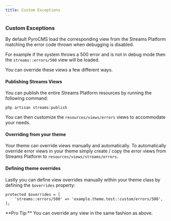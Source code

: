 ```yaml
---
title: Custom Exceptions 
---
```


### Custom Exceptions

By default PyroCMS load the corresponding view from the Streams Platform matching the error code thrown when debugging is disabled.

For example if the system throws a 500 error and is not in debug mode then the `streams::errors/500` view will be loaded.

You can override these views a few different ways.

#### Publishing Streams Views

You can publish the entire Streams Platform resources by running the following command:

    php artisan streams:publish

You can then customize the `resources/views/errors` views to accommodate your needs.

#### Overriding from your theme

Your theme can override views manually and automatically. To automatically override error views in your theme simply create / copy the error views from Streams Platform to `resources/views/streams/errors`.

#### Defining theme overrides

Lastly you can define view overrides manually within your theme class by defining the `$overrides` property:

    protected $overrides = [
        'streams::errors/500' => 'example.theme.test::custom/errors/500',
    ];

<div class="alert alert primary">**Pro Tip:** You can override any view in the same fashion as above.</div>
